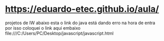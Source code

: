 # https://eduardo-etec.github.io/aula/
projetos de IW
abaixo esta o link do java está dando erro na hora de entra por isso coloquei o link aqui embaixo
file:///C:/Users/PC/Desktop/javascript/javascript.html
